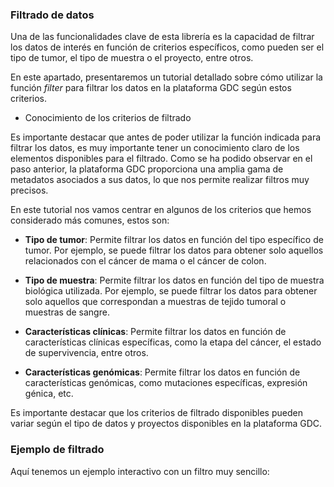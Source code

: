 ### Filtrado de datos

Una de las funcionalidades clave de esta librería es la capacidad de filtrar los datos de interés en función de criterios específicos, como pueden ser el tipo de tumor, el tipo de muestra o el proyecto, entre otros.

En este apartado, presentaremos un tutorial detallado sobre cómo utilizar la función *filter* para filtrar los datos en la plataforma GDC según estos criterios.

* Conocimiento de los criterios de filtrado

Es importante destacar que antes de poder utilizar la función indicada para filtrar los datos, es muy importante tener un conocimiento claro de los elementos disponibles para el filtrado. Como se ha podido observar en el paso anterior, la plataforma GDC proporciona una amplia gama de metadatos asociados a sus datos, lo que nos permite realizar filtros muy precisos.

En este tutorial nos vamos centrar en algunos de los criterios que hemos considerado más comunes, estos son:

* **Tipo de tumor**: Permite filtrar los datos en función del tipo específico de tumor. Por ejemplo, se puede filtrar los datos para obtener solo aquellos relacionados con el cáncer de mama o el cáncer de colon.

* **Tipo de muestra**: Permite filtrar los datos en función del tipo de muestra biológica utilizada. Por ejemplo, se puede filtrar los datos para obtener solo aquellos que correspondan a muestras de tejido tumoral o muestras de sangre.

* **Características clínicas**: Permite filtrar los datos en función de características clínicas específicas, como la etapa del cáncer, el estado de supervivencia, entre otros.

* **Características genómicas**: Permite filtrar los datos en función de características genómicas, como mutaciones específicas, expresión génica, etc.

Es importante destacar que los criterios de filtrado disponibles pueden variar según el tipo de datos y proyectos disponibles en la plataforma GDC.

### Ejemplo de filtrado

Aquí tenemos un ejemplo interactivo con un filtro muy sencillo:
